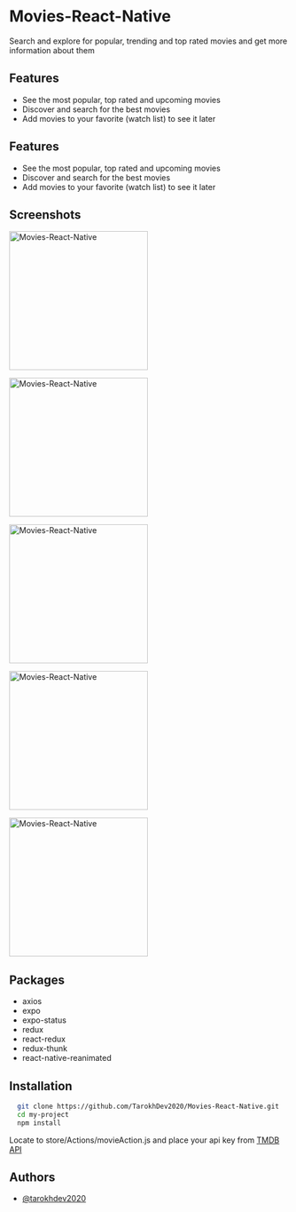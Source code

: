 
# Movies-React-Native

Search and explore for popular, trending and top rated movies and get more information about them

## Features
* See the most popular, top rated and upcoming movies
* Discover and search for the best movies
* Add movies to your favorite (watch list) to see it later

## Features
* See the most popular, top rated and upcoming movies
* Discover and search for the best movies
* Add movies to your favorite (watch list) to see it later

## Screenshots

<a href='Simulator Screen Shot - iPhone 11 - 2021-01-04 at 12 05 11' target='_blank'><img src='https://user-images.githubusercontent.com/72879576/153024255-f99b3d7e-fb3c-42ec-b1af-7df94b5f9a8c.png' border='0' alt='Movies-React-Native' width="250"/></a>

<a href='Simulator Screen Shot - iPhone 11 - 2021-01-04 at 12 10 02' target='_blank'><img src='https://user-images.githubusercontent.com/72879576/153024740-f0c2aced-6450-4e06-94f0-fcf2321ae0a6.png' alt='Movies-React-Native' width="250"/></a>

<a href='Simulator Screen Shot - iPhone 11 - 2021-01-04 at 12 10 17' target='_blank'><img src='https://user-images.githubusercontent.com/72879576/153024796-bf41552e-c6e5-4eea-b321-2e37c7db0f2c.png' alt='Movies-React-Native' width="250"/></a>

<a href='Simulator Screen Shot - iPhone 11 - 2021-01-04 at 12 05 52' target='_blank'><img src='https://user-images.githubusercontent.com/72879576/153025065-5961126a-ff74-4e9b-9336-39c61b1f0795.png' alt='Movies-React-Native' width="250"/></a>

<a href='Simulator Screen Shot - iPhone 11 - 2021-01-04 at 12 05 40' target='_blank'><img src='https://user-images.githubusercontent.com/72879576/153025103-7a1be0b4-c1c3-4ef8-ac30-94b17e7a91df.png' alt='Movies-React-Native' width="250"/></a>


## Packages

- axios
- expo
- expo-status
- redux
- react-redux
- redux-thunk
- react-native-reanimated

## Installation


```bash
  git clone https://github.com/TarokhDev2020/Movies-React-Native.git
  cd my-project
  npm install
```
Locate to store/Actions/movieAction.js and place your api key from [TMDB API](https://developers.themoviedb.org/3/getting-started/introduction)
## Authors

- [@tarokhdev2020](https://www.github.com/TarokhDev2020)

